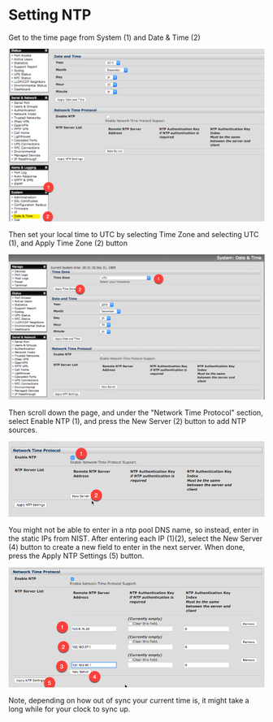 # Setting NTP
Get to the time page from System (1) and Date & Time (2)

<img src="img/ntp01.png" width="600" alt="">

Then set your local time to UTC by selecting Time Zone and selecting UTC (1), and Apply Time Zone (2) button

<img src="img/ntp02.png" width="600" alt="">

Then scroll down the page, and under the "Network Time Protocol" section, select Enable NTP (1), and press the New Server (2) button to add NTP sources.  

<img src="img/ntp03.png" width="600" alt="">

You might not be able to enter in a ntp pool DNS name, so instead, enter in the static IPs from NIST.  After entering each IP (1)(2), select the New Server (4) button to create a new field to enter in the next server.  When done, press the Apply NTP Settings (5) button.  

<img src="img/ntp04.png" width="600" alt="">

Note, depending on how out of sync your current time is, it might take a long while for your clock to sync up.  